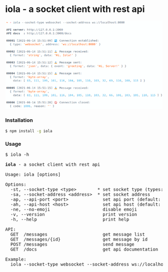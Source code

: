 # iola - a socket client with rest api

![demo](./demo/demo.png)

### Installation
```bash
$ npm install -g iola
```
### Usage

<pre>
$ iola -h

<b>iola</b> - a socket client with rest api

Usage: iola [options]

Options:
  -st, --socket-type &lt;type>        * set socket type (types: "websocket")
  -sa, --socket-address &lt;address>  * set socket address
  -ap, --api-port &lt;port>             set api port (default: "3000")
  -ah, --api-host &lt;host>             set api host (default: "localhost")
  -ne, --no-emoji                    disable emoji
  -v, --version                      print version
  -h, --help                         print help

API:
  GET  /messages                     get message list
  GET  /messages/{id}                get message by id
  POST /messages                     send message 
  GET  /docs                         get api documentation

Example:
  iola --socket-type websocket --socket-address ws://localhost:8080

</pre>

